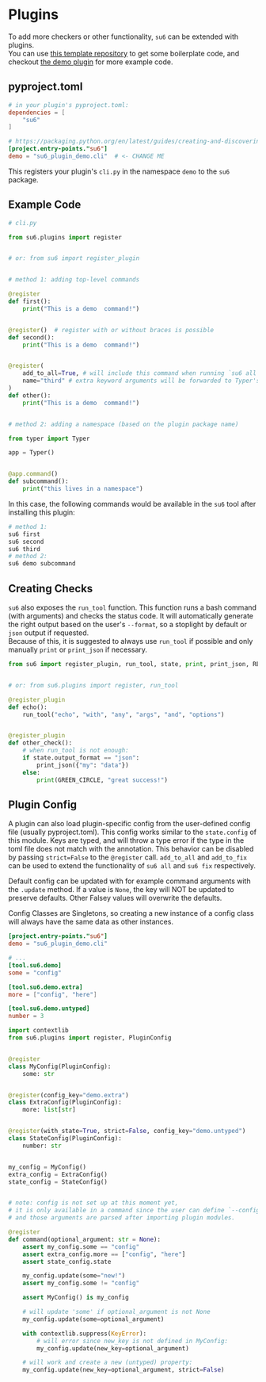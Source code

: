 # Plugins

To add more checkers or other functionality, `su6` can be extended with plugins.  
You can use [this template repository](https://github.com/robinvandernoord/su6-plugin-template) to get some boilerplate
code, and checkout [the demo plugin](https://github.com/robinvandernoord/su6-plugin-demo) for more example code.

## pyproject.toml

```toml
# in your plugin's pyproject.toml:
dependencies = [
    "su6"
]

# https://packaging.python.org/en/latest/guides/creating-and-discovering-plugins/#using-package-metadata
[project.entry-points."su6"]
demo = "su6_plugin_demo.cli"  # <- CHANGE ME
```

This registers your plugin's `cli.py` in the namespace `demo` to the `su6` package.

## Example Code

```python
# cli.py

from su6.plugins import register


# or: from su6 import register_plugin


# method 1: adding top-level commands

@register
def first():
    print("This is a demo  command!")


@register()  # register with or without braces is possible
def second():
    print("This is a demo  command!")


@register(
    add_to_all=True, # will include this command when running `su6 all`.
    name="third" # extra keyword arguments will be forwarded to Typer's @app.command
)  
def other():
    print("This is a demo  command!")


# method 2: adding a namespace (based on the plugin package name)

from typer import Typer

app = Typer()


@app.command()
def subcommand():
    print("this lives in a namespace")

```

In this case, the following commands would be available in the `su6` tool after installing this plugin:

```bash
# method 1:
su6 first
su6 second
su6 third
# method 2:
su6 demo subcommand
```

## Creating Checks

`su6` also exposes the `run_tool` function. This function runs a bash command (with arguments) and checks the status
code. It will automatically generate the right output based on the user's `--format`, so a stoplight by default
or `json` output if requested.  
Because of this, it is suggested to always use `run_tool` if possible and
only manually `print` or `print_json` if necessary.

```python
from su6 import register_plugin, run_tool, state, print, print_json, RED_CIRCLE, GREEN_CIRCLE


# or: from su6.plugins import register, run_tool

@register_plugin
def echo():
    run_tool("echo", "with", "any", "args", "and", "options")


@register_plugin
def other_check():
    # when run_tool is not enough:
    if state.output_format == "json":
        print_json({"my": "data"})
    else:
        print(GREEN_CIRCLE, "great success!")

```

## Plugin Config

A plugin can also load plugin-specific config from the user-defined config file (usually pyproject.toml).
This config works similar to the `state.config` of this module.
Keys are typed, and will throw a type error if the type in the toml file does not match with the annotation.
This behavior can be disabled by passing `strict=False` to the `@register` call.
`add_to_all` and `add_to_fix` can be used to extend the functionality of `su6 all` and `su6 fix` respectively.

Default config can be updated with for example command arguments with the `.update` method.
If a value is `None`, the key will NOT be updated to preserve defaults. Other Falsey values will overwrite the defaults.

Config Classes are Singletons, so creating a new instance of a config class will always have the same data as other
instances.

```toml
[project.entry-points."su6"]
demo = "su6_plugin_demo.cli"

# ...
[tool.su6.demo]
some = "config"

[tool.su6.demo.extra]
more = ["config", "here"]

[tool.su6.demo.untyped]
number = 3
```

```python
import contextlib
from su6.plugins import register, PluginConfig


@register
class MyConfig(PluginConfig):
    some: str


@register(config_key="demo.extra")
class ExtraConfig(PluginConfig):
    more: list[str]


@register(with_state=True, strict=False, config_key="demo.untyped")
class StateConfig(PluginConfig):
    number: str


my_config = MyConfig()
extra_config = ExtraConfig()
state_config = StateConfig()


# note: config is not set up at this moment yet,
# it is only available in a command since the user can define `--config` 
# and those arguments are parsed after importing plugin modules.

@register
def command(optional_argument: str = None):
    assert my_config.some == "config"
    assert extra_config.more == ["config", "here"]
    assert state_config.state

    my_config.update(some="new!")
    assert my_config.some != "config"

    assert MyConfig() is my_config

    # will update 'some' if optional_argument is not None
    my_config.update(some=optional_argument)

    with contextlib.suppress(KeyError):
        # will error since new_key is not defined in MyConfig:
        my_config.update(new_key=optional_argument)

    # will work and create a new (untyped) property:
    my_config.update(new_key=optional_argument, strict=False)

```